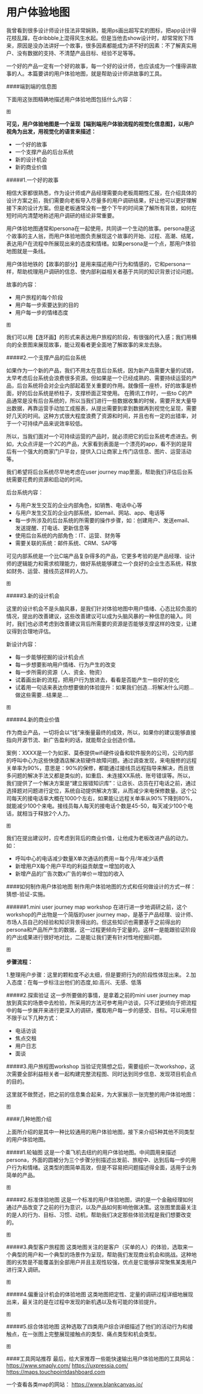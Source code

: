 # 用户体验地图


我曾看到很多设计师设计技法非常娴熟，能用ps画出超写实的图标，把app设计得花枝乱蹿，在dribbble上混得风生水起。但是当他去show设计时，却常常败下阵来，原因是没办法讲好一个故事，很多因素都能成为讲不好的因素：不了解真实用户、没有数据的支持、不清楚产品目标、经验不足等等。

一个好的产品一定有一个好的故事，每一个好的设计师，也应该成为一个懂得讲故事的人。本篇要讲的用户体验地图，就是帮助设计师讲故事的工具。

####端到端的信息图

下面用这张图精确地描述用户体验地图包括什么内容：

```
图
```

**可见，用户体验地图是一个呈现【端到端用户体验流程的视觉化信息图】，以用户视角为出发，用视觉化的语言来描述：**

* 一个好的故事
* 一个支撑产品的后台系统
* 新的设计机会
* 新的商业价值

#####1.一个好的故事

相信大家都很熟悉，作为设计师或产品经理需要向老板周期性汇报，在介绍具体的设计方案之前，我们需要向老板导入尽量多的用户调研结果，好让他可以更好理解接下来的设计方案。但是老板通常没有一整个下午的时间来了解所有背景，如何在短时间内清楚地称述用户调研的结论非常重要。

用户体验地图通常和persona在一起使用，共同讲一个生动的故事。persona是这个故事的主人翁，而用户体验地图负责展现这个故事的开始、过程、高潮、结尾，表达用户在流程中所展现出来的态度和情绪。如果persona是一个点，那用户体验地图就是一条线。

用户体验地铁的【故事的部分】是用来描述用户行为和情感的，它和persona一样，帮助梳理用户调研的信息、使内部利益相关者基于共同的知识背景讨论问题。

故事的内容：

* 用户旅程的每个阶段
* 用户每一步索要达到的目的
* 用户每一步的情绪态度

```
图
```
我们可以用【连环画】的形式来表达用户旅程的阶段，有很强的代入感；我们用横向的全景图来展现故事，能让观看者更全面地了解故事的来龙去脉。

#####2.一个支撑产品的后台系统

如果作为一个新的产品，我们不用太在意后台系统，因为新产品需要大量的试错，太早考虑后台系统会浪费很多资源。但如果是一个已经成熟的、需要持续运营的产品，后台系统将会对企业内部起着至关重要的作用。就像搭一座桥，好的故事是桥面，好的后台系统是桥柱子，支撑桥面正常使用。
在腾讯工作时，一些to C的产品通常是没有后台系统的，所以当我们进行一些数据收集的时候，需要开发大量导出数据，再靠运营手动加工成报表，从提出需要到拿到数据再到视觉化呈现，需要好几天的时间。这种方式很大程度浪费了资源和时间，并且也有一定的出错率，对于一个可持续产品来说效率较低。

所以，当我们面对一个可持续运营的产品时，就必须把它的后台系统考虑进去。例如，大众点评是一个2C的产品，大家看到表面是一个漂亮的app，看不到的是背后有一个强大的商家门户平台，提供入口让商家上传门店信息、图片、运营活动等。

我们希望将后台系统尽早地考虑在user journey map里面，帮助我们评估后台系统需要花费的资源和启动的时间。

后台系统内容：

* 与用户发生交互的企业内部角色，如销售、电话中心等
* 与用户发生交互的企业内部系统，如email、网站、app、电话等
* 每一步所涉及的后台系统的所需要的操作步骤，如：创建用户、发送email、发送提醒、打电话、更新信息等
* 使用后台系统的内部角色：IT、运营、财务等
* 需要关联的系统：邮件系统、CRM、SAP等

可见内部系统是一个比C端产品复杂得多的产品，它更多考验的是产品经理、设计师的逻辑能力和需求梳理能力，做好系统能够建立一个良好的企业生态系统，释放如财务、运营、接线员这样的人力。

```
图
```

#####3.新的设计机会

这里的设计机会不是头脑风暴，是我们针对体验地图中用户情绪、心态比较负面的情况，提出的改善建议，这些改善建议可以成为头脑风暴的一种信息的输入。同时，我们也必须考虑到改善建议背后所需要的资源是否能够支撑这样的改变，让建议得到合理地评估。

新设计内容：

* 每一步能够挖掘的设计机会点
* 每一步想要影响用户情绪、行为产生的改变
* 每一步所需的资源（人、资金、物资）
* 试着画出新的流程，把用户行为放进去，看看是否能产生一些好的变化
* 试着用一句话来表达你想要做的体验提升：如果我们创造...将解决什么问题...做这些需要...结果是....

```
图
```
#####4.新的商业价值

作为商业产品，一切将会以“钱”来衡量最终的成效，所以，如果你的建议能够直接指向开源节流、新广告盈利的话，就能帮企业创造价值。


案例：XXXX是一个为如家、莫泰提供wifi硬件设备和软件服务的公司，公司内部的呼叫中心为这些快捷酒店解决软硬件故障问题。通过调查发现，来电报修的远程关单率为90%，意思是：90%的保修，都能通过接线员远程指导来解决，而且很多问题的解决手法又都是类似的，如重启、未连接XX系统、账号错误等。所以，我们提供了一个解决方案是“建立报错知识库”：让店长、店员在打电话之前，通过选择题对问题进行定位，系统自动提供解决方案，从而减少来电保修数量。这个公司每天的接电话率大概在1000个左右，如果能让远程关单率从90%下降到80%，就能减少100个来电。接线员每人每天的接电话个数是45-50，每天减少100个电话，就相当于释放2个人力。

```
图
```

我们在提出建议时，应考虑到背后的商业价值，让他成为老板改进产品的动力。如：

* 呼叫中心的电话减少数量X单次通话的费用＝每个月/年减少话费
* 新增用户X每个用户平均的利益贡献度＝增加的收入
* 新增产品的广告次数x广告的单价＝增加的收入


####如何制作用户体验地图
制作用户体验地图的方式和任何做设计的方式一样：猜想-验证-实施。

######1.mini user journey map workshop
在进行进一步地调研之前，这个workshop的产出物是一个简版的user journey map，是基于产品经理、设计师、市场人员自己的经验和知识背景得出的。但这些知识也需要基于之前得出的persona和产品所产生的数据，这一过程更倾向于定量的。这样一是能跟验证阶段的产出成果进行很好地对比，二是能让我们更有针对性地挖掘问题。

```
图
```
**步骤流程：**

1.整理用户步骤：这里的颗粒度不必太细，但是要把行为的阶段性体现出来。
2.加入态度：在每一步标注出他们的态度,如:高兴、无感、低落

#####2.探索验证
这一步所要做的事情，是拿着之前的mini user journey map 放到真实的场景中去检验，所采用的方法可参考用户访谈，只不过更倾向于把流程中的每一步展开来进行更深入的调研，攫取用户每一步的感受、目标。可以采用但不限于以下几种方式：

* 电话访谈
* 焦点交租
* 用户日志
* 面谈

#####3.用户旅程图workshop
当验证完猜想之后，需要组织一次workshop，这次需要全部利益相关者一起构建完整流程图、同时达到同步信息、发现项目机会点的目的。

这里就不做赘述，把之前的信息集合起来，为大家展示一张完整的用户体验地图：

```
图
```
####几种地图介绍

上面所介绍的是其中一种比较通用的用户体验地图，接下来介绍5种其他不同类型的用户体验地图。

#####1.轮轴图
这是一个乘飞机去纽约的用户体验地图。中间圆用来描述persona，外面的圆被分为三个步骤分别描述出发前、旅程中、达到后每一步的用户行为和情绪。这类型的图简单高效，但是不容易把问题描述得全面，适用于业务简单的产品。

```
图
```
#####2.标准体验地图
这是一个标准的用户体验地图，讲的是一个金融经理如何通过产品改变了之前的行为意识，以及产品如何影响他做决策。这张图里面最关注的是人的行为、目标、习惯、动机，帮助我们决定那些体验流程是我们想要改变的。

```
图
```

#####3.典型客户旅程图
这类地图关注的是客户（买单的人）的体验，选取来一个典型的用户和一个典型的场景作为呈现，帮助我们发现商业机会和挑战。这种地图的劣势是不能覆盖到全部用户并且主观性较强，优点是它能够非常聚焦某类用户进行深入调研。

```
图
```

#####4.偏重设计机会的体验地图
这类地图把定性、定量的调研过程详细地展现出来，最关注的是在过程中发现的新机遇以及有可能的体验提升。

```
图
```

#####5.综合体验地图
这种选取了四类用户综合详细描述了他们的活动行为和接触点，在一张图上完整展现接触点的类型、痛点类型和机会类型。

```
图
```


####工具网站推荐
最后，给大家推荐一些能快速输出用户体验地图的工具网站：
https://www.smaply.com/
https://uxpressia.com/
https://maps.touchpointdashboard.com

一个查看各类map的网站：
https://www.blankcanvas.io/


